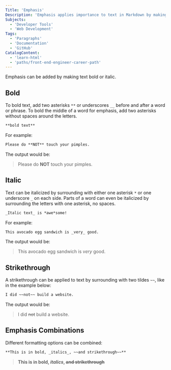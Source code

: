 ```yaml
---
Title: 'Emphasis'
Description: 'Emphasis applies importance to text in Markdown by making it bold, italic, and/or strikethrough.'
Subjects:
  - 'Developer Tools'
  - 'Web Development'
Tags:
  - 'Paragraphs'
  - 'Documentation'
  - 'GitHub'
CatalogContent:
  - 'learn-html'
  - 'paths/front-end-engineer-career-path'
---
```


Emphasis can be added by making text bold or italic.

## Bold

To bold text, add two asterisks `**` or underscores `__` before and after a word or phrase. To bold the middle of a word for emphasis, add two asterisks without spaces around the letters.

```md
**bold text**
```

For example:

```md
Please do **NOT** touch your pimples.
```

The output would be:

> Please do **NOT** touch your pimples.

## Italic

Text can be italicized by surrounding with either one asterisk `*` or one underscore `_` on each side. Parts of a word can even be italicized by surrounding the letters with one asterisk, no spaces.

```md
_Italic text_ is *awe*some!
```

For example:

```md
This avocado egg sandwich is _very_ good.
```

The output would be:

> This avocado egg sandwich is _very_ good.

## Strikethrough

A strikethrough can be applied to text by surrounding with two tildes `~~`, like in the example below:

```md
I did ~~not~~ build a website.
```

The output would be:

> I did ~~not~~ build a website.

## Emphasis Combinations

Different formatting options can be combined:

```md
**This is in bold, _italics_, ~~and strikethrough~~**
```

> **This is in bold, _italics_, ~~and strikethrough~~**
